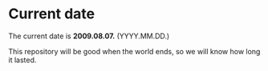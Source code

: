 # Current date

The current date is **2009.08.07.** (YYYY.MM.DD.)

This repository will be good when the world ends, so we will know how long it lasted.